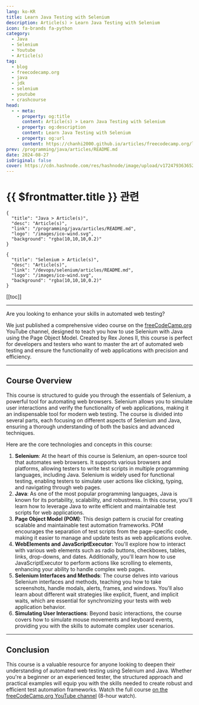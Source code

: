 ```yaml
---
lang: ko-KR
title: Learn Java Testing with Selenium
description: Article(s) > Learn Java Testing with Selenium
icon: fa-brands fa-python
category: 
  - Java
  - Selenium
  - Youtube
  - Article(s)
tag: 
  - blog
  - freecodecamp.org
  - java
  - jdk
  - selenium
  - youtube
  - crashcourse
head:
  - - meta:
    - property: og:title
      content: Article(s) > Learn Java Testing with Selenium
    - property: og:description
      content: Learn Java Testing with Selenium
    - property: og:url
      content: https://chanhi2000.github.io/articles/freecodecamp.org/learn-java-testing-with-selenium.html
prev: /programming/java/articles/README.md
date: 2024-08-27
isOriginal: false
cover: https://cdn.hashnode.com/res/hashnode/image/upload/v1724793636526/bd2fbf2d-1e0f-4a33-a77f-c8314d71330c.png
---
```


# {{ $frontmatter.title }} 관련

```component VPCard
{
  "title": "Java > Article(s)",
  "desc": "Article(s)",
  "link": "/programming/java/articles/README.md",
  "logo": "/images/ico-wind.svg",
  "background": "rgba(10,10,10,0.2)"
}
```

```component VPCard
{
  "title": "Selenium > Article(s)",
  "desc": "Article(s)",
  "link": "/devops/selenium/articles/README.md",
  "logo": "/images/ico-wind.svg",
  "background": "rgba(10,10,10,0.2)"
}
```

[[toc]]

---

<SiteInfo
  name="Learn Java Testing with Selenium"
  desc="Are you looking to enhance your skills in automated web testing? We just published a comprehensive video course on the freeCodeCamp.org YouTube channel, designed to teach you how to use Selenium with Java using the Page Object Model. Created by Rex J..."
  url="https://freecodecamp.org/news/learn-java-testing-with-selenium/"
  logo="https://cdn.freecodecamp.org/universal/favicons/favicon.ico"
  preview="https://cdn.hashnode.com/res/hashnode/image/upload/v1724793636526/bd2fbf2d-1e0f-4a33-a77f-c8314d71330c.png"/>

Are you looking to enhance your skills in automated web testing?

We just published a comprehensive video course on the [<FontIcon icon="fa-brands fa-free-code-camp"/>freeCodeCamp.org](http://freeCodeCamp.org) YouTube channel, designed to teach you how to use Selenium with Java using the Page Object Model. Created by Rex Jones II, this course is perfect for developers and testers who want to master the art of automated web testing and ensure the functionality of web applications with precision and efficiency.

---

## Course Overview

This course is structured to guide you through the essentials of Selenium, a powerful tool for automating web browsers. Selenium allows you to simulate user interactions and verify the functionality of web applications, making it an indispensable tool for modern web testing. The course is divided into several parts, each focusing on different aspects of Selenium and Java, ensuring a thorough understanding of both the basics and advanced techniques.

Here are the core technologies and concepts in this course:

1. **Selenium**: At the heart of this course is Selenium, an open-source tool that automates web browsers. It supports various browsers and platforms, allowing testers to write test scripts in multiple programming languages, including Java. Selenium is widely used for functional testing, enabling testers to simulate user actions like clicking, typing, and navigating through web pages.
2. **Java**: As one of the most popular programming languages, Java is known for its portability, scalability, and robustness. In this course, you'll learn how to leverage Java to write efficient and maintainable test scripts for web applications.
3. **Page Object Model (POM)**: This design pattern is crucial for creating scalable and maintainable test automation frameworks. POM encourages the separation of test scripts from the page-specific code, making it easier to manage and update tests as web applications evolve.
4. **WebElements and JavaScriptExecutor**: You'll explore how to interact with various web elements such as radio buttons, checkboxes, tables, links, drop-downs, and dates. Additionally, you'll learn how to use JavaScriptExecutor to perform actions like scrolling to elements, enhancing your ability to handle complex web pages.
5. **Selenium Interfaces and Methods**: The course delves into various Selenium interfaces and methods, teaching you how to take screenshots, handle modals, alerts, frames, and windows. You'll also learn about different wait strategies like explicit, fluent, and implicit waits, which are essential for synchronizing your tests with web application behavior.
6. **Simulating User Interactions**: Beyond basic interactions, the course covers how to simulate mouse movements and keyboard events, providing you with the skills to automate complex user scenarios.

---

## Conclusion

This course is a valuable resource for anyone looking to deepen their understanding of automated web testing using Selenium and Java. Whether you're a beginner or an experienced tester, the structured approach and practical examples will equip you with the skills needed to create robust and efficient test automation frameworks. Watch the full course [<FontIcon icon="fa-brands fa-youtube"/>on the freeCodeCamp.org YouTube channel](https://youtu.be/QQliGCtqD2w) (8-hour watch).

<VidStack src="youtube/QQliGCtqD2w" />

